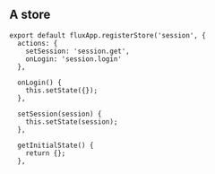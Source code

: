 ##  A store

    export default fluxApp.registerStore('session', {
      actions: {
        setSession: 'session.get',
        onLogin: 'session.login'
      },

      onLogin() {
        this.setState({});
      },

      setSession(session) {
        this.setState(session);
      },

      getInitialState() {
        return {};
      },

